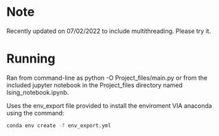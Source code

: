 # Note
Recently updated on 07/02/2022 to include multithreading. Please try it.

# Running
Ran from command-line as python -O Project_files/main.py or from the included jupyter notebook in
 the Project_files directory named Ising_notebook.ipynb.

Uses the env_export file provided to install the enviroment VIA anaconda using the command:

```BASH
conda env create -f env_export.yml
```

